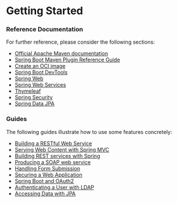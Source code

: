 # Getting Started

### Reference Documentation
For further reference, please consider the following sections:

* [Official Apache Maven documentation](https://maven.apache.org/guides/index.html)
* [Spring Boot Maven Plugin Reference Guide](https://docs.spring.io/spring-boot/docs/3.2.2/maven-plugin/reference/html/)
* [Create an OCI image](https://docs.spring.io/spring-boot/docs/3.2.2/maven-plugin/reference/html/#build-image)
* [Spring Boot DevTools](https://docs.spring.io/spring-boot/docs/3.2.2/reference/htmlsingle/index.html#using.devtools)
* [Spring Web](https://docs.spring.io/spring-boot/docs/3.2.2/reference/htmlsingle/index.html#web)
* [Spring Web Services](https://docs.spring.io/spring-boot/docs/3.2.2/reference/htmlsingle/index.html#io.webservices)
* [Thymeleaf](https://docs.spring.io/spring-boot/docs/3.2.2/reference/htmlsingle/index.html#web.servlet.spring-mvc.template-engines)
* [Spring Security](https://docs.spring.io/spring-boot/docs/3.2.2/reference/htmlsingle/index.html#web.security)
* [Spring Data JPA](https://docs.spring.io/spring-boot/docs/3.2.2/reference/htmlsingle/index.html#data.sql.jpa-and-spring-data)

### Guides
The following guides illustrate how to use some features concretely:

* [Building a RESTful Web Service](https://spring.io/guides/gs/rest-service/)
* [Serving Web Content with Spring MVC](https://spring.io/guides/gs/serving-web-content/)
* [Building REST services with Spring](https://spring.io/guides/tutorials/rest/)
* [Producing a SOAP web service](https://spring.io/guides/gs/producing-web-service/)
* [Handling Form Submission](https://spring.io/guides/gs/handling-form-submission/)
* [Securing a Web Application](https://spring.io/guides/gs/securing-web/)
* [Spring Boot and OAuth2](https://spring.io/guides/tutorials/spring-boot-oauth2/)
* [Authenticating a User with LDAP](https://spring.io/guides/gs/authenticating-ldap/)
* [Accessing Data with JPA](https://spring.io/guides/gs/accessing-data-jpa/)

